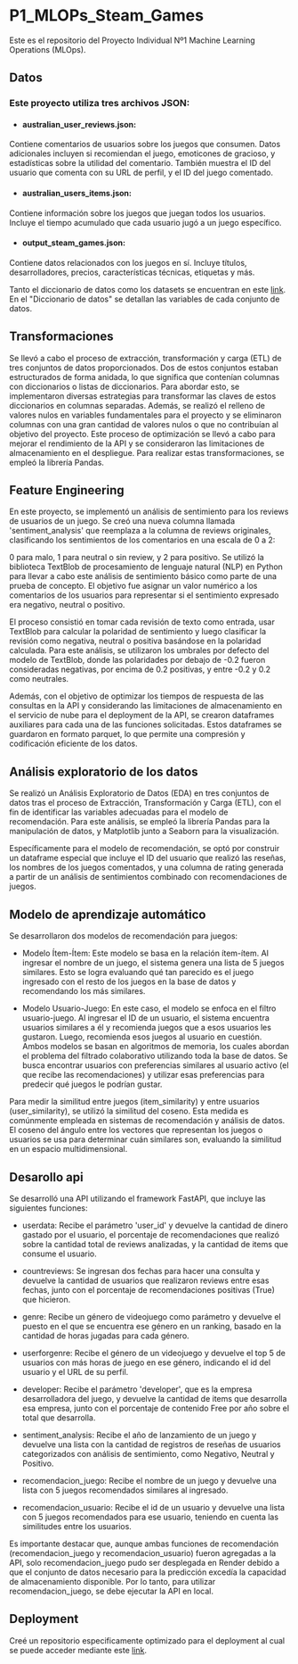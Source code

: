 # P1_MLOPs_Steam_Games

Este es el repositorio del Proyecto Individual Nº1 Machine Learning Operations (MLOps).

## Datos


### Este proyecto utiliza tres archivos JSON:

- #### australian_user_reviews.json:
Contiene comentarios de usuarios sobre los juegos que consumen.
Datos adicionales incluyen si recomiendan el juego, emoticones de gracioso, y estadísticas sobre la utilidad del comentario.
También muestra el ID del usuario que comenta con su URL de perfil, y el ID del juego comentado.

- #### australian_users_items.json:
Contiene información sobre los juegos que juegan todos los usuarios.
Incluye el tiempo acumulado que cada usuario jugó a un juego específico.

- #### output_steam_games.json:
Contiene datos relacionados con los juegos en sí.
Incluye títulos, desarrolladores, precios, características técnicas, etiquetas y más.

Tanto el diccionario de datos como los datasets se encuentran en este [link](https://drive.google.com/drive/folders/1HqBG2-sUkz_R3h1dZU5F2uAzpRn7BSpj).
En el "Diccionario de datos" se detallan las variables de cada conjunto de datos.


## Transformaciones
Se llevó a cabo el proceso de extracción, transformación y carga (ETL) de tres conjuntos de datos proporcionados. Dos de estos conjuntos estaban estructurados de forma anidada, lo que
significa que contenían columnas con diccionarios o listas de diccionarios. Para abordar esto, se implementaron diversas estrategias para transformar las claves de estos diccionarios en
columnas separadas. Además, se realizó el relleno de valores nulos en variables fundamentales para el proyecto y se eliminaron columnas con una gran cantidad de valores nulos o que no
contribuían al objetivo del proyecto. Este proceso de optimización se llevó a cabo para mejorar el rendimiento de la API y se consideraron las limitaciones de almacenamiento en el
despliegue. Para realizar estas transformaciones, se empleó la librería Pandas.

## Feature Engineering
En este proyecto, se implementó un análisis de sentimiento para los reviews de usuarios de un juego. Se creó una nueva columna llamada 'sentiment_analysis' que reemplaza a la columna de
reviews originales, clasificando los sentimientos de los comentarios en una escala de 0 a 2:

0 para malo,
1 para neutral o sin review, y
2 para positivo.
Se utilizó la biblioteca TextBlob de procesamiento de lenguaje natural (NLP) en Python para llevar a cabo este análisis de sentimiento básico como parte de una prueba de concepto. El
objetivo fue asignar un valor numérico a los comentarios de los usuarios para representar si el sentimiento expresado era negativo, neutral o positivo.

El proceso consistió en tomar cada revisión de texto como entrada, usar TextBlob para calcular la polaridad de sentimiento y luego clasificar la revisión como negativa, neutral o
positiva basándose en la polaridad calculada. Para este análisis, se utilizaron los umbrales por defecto del modelo de TextBlob, donde las polaridades por debajo de -0.2 fueron
consideradas negativas, por encima de 0.2 positivas, y entre -0.2 y 0.2 como neutrales.

Además, con el objetivo de optimizar los tiempos de respuesta de las consultas en la API y considerando las limitaciones de almacenamiento en el servicio de nube para el deployment de
la API, se crearon dataframes auxiliares para cada una de las funciones solicitadas. Estos dataframes se guardaron en formato parquet, lo que permite una compresión y codificación
eficiente de los datos.

## Análisis exploratorio de los datos
Se realizó un Análisis Exploratorio de Datos (EDA) en tres conjuntos de datos tras el proceso de Extracción, Transformación y Carga (ETL), con el fin de identificar las variables
adecuadas para el modelo de recomendación. Para este análisis, se empleó la librería Pandas para la manipulación de datos, y Matplotlib junto a Seaborn para la visualización.

Específicamente para el modelo de recomendación, se optó por construir un dataframe especial que incluye el ID del usuario que realizó las reseñas, los nombres de los juegos comentados,
y una columna de rating generada a partir de un análisis de sentimientos combinado con recomendaciones de juegos.


## Modelo de aprendizaje automático
Se desarrollaron dos modelos de recomendación para juegos:

- Modelo Ítem-Ítem:
Este modelo se basa en la relación ítem-ítem. Al ingresar el nombre de un juego, el sistema genera una lista de 5 juegos similares. Esto se logra evaluando qué tan parecido es el juego
ingresado con el resto de los juegos en la base de datos y recomendando los más similares.

- Modelo Usuario-Juego:
En este caso, el modelo se enfoca en el filtro usuario-juego. Al ingresar el ID de un usuario, el sistema encuentra usuarios similares a él y recomienda juegos que a esos usuarios les
gustaron. Luego, recomienda esos juegos al usuario en cuestión.
Ambos modelos se basan en algoritmos de memoria, los cuales abordan el problema del filtrado colaborativo utilizando toda la base de datos. Se busca encontrar usuarios con preferencias
similares al usuario activo (el que recibe las recomendaciones) y utilizar esas preferencias para predecir qué juegos le podrían gustar.

Para medir la similitud entre juegos (item_similarity) y entre usuarios (user_similarity), se utilizó la similitud del coseno. Esta medida es comúnmente empleada en sistemas de
recomendación y análisis de datos. El coseno del ángulo entre los vectores que representan los juegos o usuarios se usa para determinar cuán similares son, evaluando la similitud en un
espacio multidimensional.

## Desarollo api
Se desarrolló una API utilizando el framework FastAPI, que incluye las siguientes funciones:

- userdata: Recibe el parámetro 'user_id' y devuelve la cantidad de dinero gastado por el usuario, el porcentaje de recomendaciones que realizó sobre la cantidad total de reviews
analizadas, y la cantidad de items que consume el usuario.

- countreviews: Se ingresan dos fechas para hacer una consulta y devuelve la cantidad de usuarios que realizaron reviews entre esas fechas, junto con el porcentaje de recomendaciones
positivas (True) que hicieron.

- genre: Recibe un género de videojuego como parámetro y devuelve el puesto en el que se encuentra ese género en un ranking, basado en la cantidad de horas jugadas para cada género.

- userforgenre: Recibe el género de un videojuego y devuelve el top 5 de usuarios con más horas de juego en ese género, indicando el id del usuario y el URL de su perfil.

- developer: Recibe el parámetro 'developer', que es la empresa desarrolladora del juego, y devuelve la cantidad de items que desarrolla esa empresa, junto con el porcentaje de
contenido Free por año sobre el total que desarrolla.

- sentiment_analysis: Recibe el año de lanzamiento de un juego y devuelve una lista con la cantidad de registros de reseñas de usuarios categorizados con análisis de sentimiento, como
Negativo, Neutral y Positivo.

- recomendacion_juego: Recibe el nombre de un juego y devuelve una lista con 5 juegos recomendados similares al ingresado.

- recomendacion_usuario: Recibe el id de un usuario y devuelve una lista con 5 juegos recomendados para ese usuario, teniendo en cuenta las similitudes entre los usuarios.

Es importante destacar que, aunque ambas funciones de recomendación (recomendacion_juego y recomendacion_usuario) fueron agregadas a la API, solo recomendacion_juego pudo ser
desplegada en Render debido a que el conjunto de datos necesario para la predicción excedía la capacidad de almacenamiento disponible. Por lo tanto, para utilizar recomendacion_juego,
se debe ejecutar la API en local.



## Deployment
Creé un repositorio especificamente optimizado para el deployment al cual se puede acceder mediante este [link](https://github.com/Abimael-Lib/P1_MLOPs_Steam_Games_Render).
